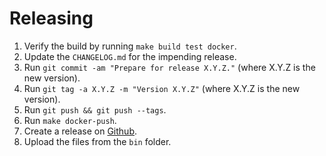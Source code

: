 # Releasing

1. Verify the build by running `make build test docker`.
2. Update the `CHANGELOG.md` for the impending release.
3. Run `git commit -am "Prepare for release X.Y.Z."` (where X.Y.Z is the new version).
4. Run `git tag -a X.Y.Z -m "Version X.Y.Z"` (where X.Y.Z is the new version).
5. Run `git push && git push --tags`.
6. Run `make docker-push`.
7. Create a release on [Github](https://github.com/segmentio/segment-proxy/releases).
8. Upload the files from the `bin` folder.

